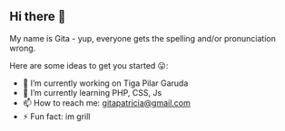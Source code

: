 ## Hi there 👋

My name is Gita - yup, everyone gets the spelling and/or pronunciation wrong.

Here are some ideas to get you started 😛:

- 🔭 I’m currently working on Tiga Pilar Garuda
- 🌱 I’m currently learning PHP, CSS, Js
- 📫 How to reach me: gitapatricia@gmail.com
- ⚡ Fun fact: im grill

